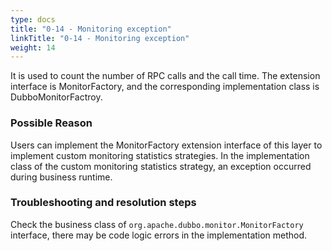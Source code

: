 ```yaml
---
type: docs
title: "0-14 - Monitoring exception"
linkTitle: "0-14 - Monitoring exception"
weight: 14
---
```

It is used to count the number of RPC calls and the call time. The extension interface is MonitorFactory, and the corresponding implementation class is DubboMonitorFactroy.


### Possible Reason

Users can implement the MonitorFactory extension interface of this layer to implement custom monitoring statistics strategies.
In the implementation class of the custom monitoring statistics strategy, an exception occurred during business runtime.

### Troubleshooting and resolution steps

Check the business class of `org.apache.dubbo.monitor.MonitorFactory` interface, there may be code logic errors in the implementation method.

<p style="margin-top: 3rem;"> </p>
